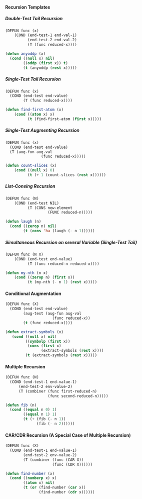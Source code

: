#### Recursion Templates

##### Double-Test Tail Recursion
```lisp
(DEFUN func (x)
    (COND (end-test-1 end-val-1)
          (end-test-2 end-val-2)
          (T (func reduced-x))))

(defun anyoddp (x)
  (cond ((null x) nil)
        ((oddp (first x)) t)
        (t (anyoddp (rest x)))))
```

##### Single-Test Tail Recursion
```lisp
(DEFUN func (x)
  (COND (end-test end-value)
        (T (func reduced-x))))

(defun find-first-atom (x)
    (cond ((atom x) x)
          (t (find-first-atom (first x)))))
```

##### Single-Test Augmenting Recursion
```lisp
(DEFUN func (x)
  (COND (end-test end-value)
  (T (aug-fun aug-val
                (func reduced-x)))))

(defun count-slices (x)
    (cond ((null x) 0)
          (t (+ 1 (count-slices (rest x))))))
```

##### List-Consing Recursion
```lisp
(DEFUN func (N)
    (COND (end-test NIL)
          (T (CONS new-element
                   (FUNC reduced-n)))))

(defun laugh (n)
  (cond ((zerop n) nil)
        (t (cons 'ha (laugh (- n 1))))))
```

##### Simultaneous Recursion on several Variable (Single-Test Tail)
```lisp
(DEFUN func (N X)
    (COND (end-test end-value)
          (T (func reduced-n reduced-x))))

(defun my-nth (n x)
    (cond ((zerop n) (first x))
          (t (my-nth (- n 1) (rest x)))))
```

#### Conditional Augmentation
```lisp
(DEFUN func (X)
  (COND (end-test end-value)
        (aug-test (aug-fun aug-val
                     (func reduced-x))
        (t (func reduced-x))))

(defun extract-symbols (x)
   (cond ((null x) nil)
         ((symbolp (first x))
          (cons (first x)
                (extract-symbols (rest x))))
         (t (extract-symbols (rest x)))))
```

#### Multiple Recursion
```lisp
(DEFUN func (N)
  (COND (end-test-1 end-value-1)
      (end-test-2 env-value-2)
      (T (combiner (func first-reduced-n)
                   (func second-reduced-n)))))

(defun fib (n)
  (cond ((equal n 0) 1)
        ((equal n 1) 1)
        (t (+ (fib (- n 1))
              (fib (- n 2))))))
```

#### CAR/CDR Recursion (A Special Case of Multiple Recursion)
```lisp
(DEFUN func (X)
  (COND (end-test-1 end-value-1)
        (end-test-2 env-value-2)
        (T (combiner (func (CAR X))
                     (func (CDR X))))))

(defun find-number (x)
  (cond ((numberp x) x)
        ((atom x) nil)
        (t (or (find-number (car x))
               (find-number (cdr x))))))
```